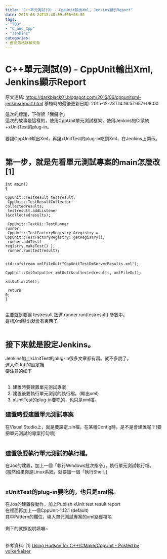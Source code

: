 ```yaml
---
title: "C++單元測試(9) - CppUnit輸出Xml, Jenkins顯示Report"
date: 2015-06-24T15:40:00.000+08:00
tags: 
- "TDD"
- "C_and_Cpp"
- "Jenkins"
categories:
- 舊部落格移植文章
---
```


# C++單元測試(9) - CppUnit輸出Xml, Jenkins顯示Report

原文連結: https://darkblack01.blogspot.com/2015/06/cppunitxml-jenkinsreport.html
移植時的最後更新日期: 2015-12-23T14:16:57.657+08:00

這次的標題，下得很「關鍵字」<br />這次的故事是這樣的，使用CppUnit單元測試框架，使用Jenkins的CI系統+xUnitTest的plug-in。<br /><br />要讓CppUnit輸出Xml，再讓xUnitTest的plug-in吃到Xml，在Jenkins上顯示。<br /><br /><h2><span style="font-size: x-large;">第一步，就是先看單元測試專案的main怎麼改[1] </span></h2><pre class="prettyprint"><code>int main()<br />{<br />    CppUnit::TestResult testresult;<br />    CppUnit::TestResultCollector collectedresults;<br />    testresult.addListener (&amp;collectedresults);<br /><br />    CppUnit::TextUi::TestRunner runner;<br />    CppUnit::TestFactoryRegistry &amp;registry = CppUnit::TestFactoryRegistry::getRegistry();<br />    runner.addTest( registry.makeTest() );<br />    runner.run(testresult);<br /><br />    std::ofstream xmlFileOut("CppUnitTestDmServerResults.xml");<br />    CppUnit::XmlOutputter xmlOut(&amp;collectedresults, xmlFileOut);<br />    xmlOut.write();<br /><br />    return 0;<br />}</code></pre><br />主要就是要讓 testresult 放進 runner.run(testresult) 參數中。<br />這樣Xml輸出就會有東西了。<br /><br /><h2><span style="font-size: x-large;">接下來就是設定Jenkins。</span></h2>Jenkins加上xUnitTest的plug-in很多文章都有寫。就不多說了。<br />進入你Job的設定裡<br />要注意的如下<br /><br /><ol><li>建置時要建置單元測試專案</li><li>建置後要執行單元測試的執行檔。(輸出xml)</li><li>xUnitTest的plug-in要吃的，也只是xml檔。</li></ol><h3><span style="font-size: large;">建置時要建置單元測試專案</span></h3><div>在Visual Studio上，就是要設定.sln檔，在某種Config時，是不是會建置呢？(要把單元測試的專案打勾唷)<br /><br /></div><h3><span style="font-size: large;">建置後要執行單元測試的執行檔。</span></h3>在Jos的建置，加上一個「執行Windows批次指令」，執行單元測試執行檔。<br />(當然如果你是Linux系統，就要加一個「執行Shell」)<br /><br /><h3><span style="font-size: large;">xUnitTest的plug-in要吃的，也只是xml檔。 </span></h3>在Jos的建置後動作，加上Publish xUnit test result report<br />在裡面再加上一個CppUnit-1.12.1 (default)<br />其中Pattern的欄位，填入單元測試專案的xml路徑檔名<br /><br />剩下的就照說明填囉~<br /><br /><br />參考資料: [1] <a href="https://schneide.wordpress.com/2008/09/29/using-hudson-for-ccmakecppunit/">Using Hudson for C++/CMake/CppUnit - Posted by volkerkaiser</a>
